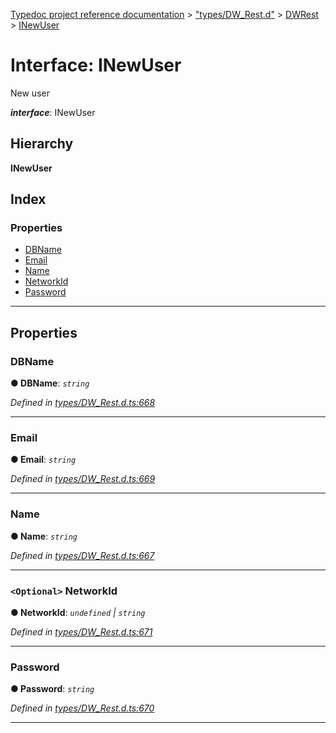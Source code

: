 [Typedoc project reference documentation](../README.md) > ["types/DW_Rest.d"](../modules/_types_dw_rest_d_.md) > [DWRest](../modules/_types_dw_rest_d_.dwrest.md) > [INewUser](../interfaces/_types_dw_rest_d_.dwrest.inewuser.md)

# Interface: INewUser

New user

*__interface__*: INewUser

## Hierarchy

**INewUser**

## Index

### Properties

* [DBName](_types_dw_rest_d_.dwrest.inewuser.md#dbname)
* [Email](_types_dw_rest_d_.dwrest.inewuser.md#email)
* [Name](_types_dw_rest_d_.dwrest.inewuser.md#name)
* [NetworkId](_types_dw_rest_d_.dwrest.inewuser.md#networkid)
* [Password](_types_dw_rest_d_.dwrest.inewuser.md#password)

---

## Properties

<a id="dbname"></a>

###  DBName

**● DBName**: *`string`*

*Defined in [types/DW_Rest.d.ts:668](https://github.com/DocuWare/REST-Sample-TS/blob/0222c3e/src/types/DW_Rest.d.ts#L668)*

___
<a id="email"></a>

###  Email

**● Email**: *`string`*

*Defined in [types/DW_Rest.d.ts:669](https://github.com/DocuWare/REST-Sample-TS/blob/0222c3e/src/types/DW_Rest.d.ts#L669)*

___
<a id="name"></a>

###  Name

**● Name**: *`string`*

*Defined in [types/DW_Rest.d.ts:667](https://github.com/DocuWare/REST-Sample-TS/blob/0222c3e/src/types/DW_Rest.d.ts#L667)*

___
<a id="networkid"></a>

### `<Optional>` NetworkId

**● NetworkId**: *`undefined` \| `string`*

*Defined in [types/DW_Rest.d.ts:671](https://github.com/DocuWare/REST-Sample-TS/blob/0222c3e/src/types/DW_Rest.d.ts#L671)*

___
<a id="password"></a>

###  Password

**● Password**: *`string`*

*Defined in [types/DW_Rest.d.ts:670](https://github.com/DocuWare/REST-Sample-TS/blob/0222c3e/src/types/DW_Rest.d.ts#L670)*

___

